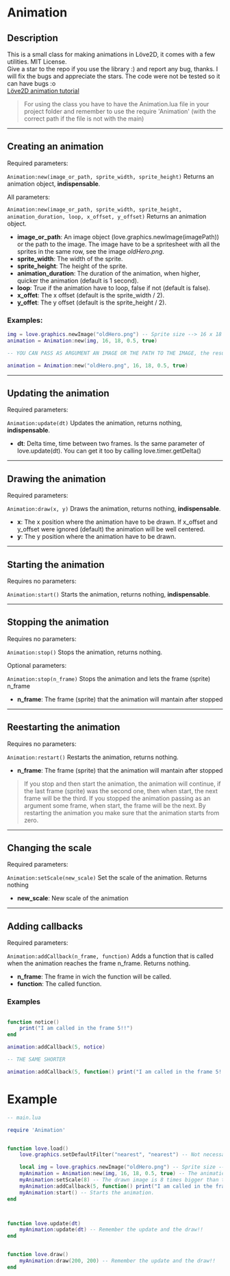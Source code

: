 # Animation

## Description

This is a small class for making animations in Löve2D, it comes with a few utilities. MIT License.  
Give a star to the repo if you use the library :) and report any bug, thanks. I will fix the bugs and appreciate the stars.
The code were not be tested so it can have bugs :o  
[Löve2D animation tutorial](https://love2d.org/wiki/Tutorial:Animation)

> For using the class you have to have the Animation.lua file in your project folder and remember to use the require 'Animation' (with the correct path if the file is not with the main)

---

## Creating an animation

Required parameters:

```Animation:new(image_or_path, sprite_width, sprite_height)``` Returns an animation object, **indispensable**.

All parameters:

```Animation:new(image_or_path, sprite_width, sprite_height, animation_duration, loop, x_offset, y_offset)``` Returns an animation object.

* **image_or_path**: An image object (love.graphics.newImage(imagePath)) or the path to the image. The image have to be a spritesheet with all the sprites in the same row, see the image *oldHero.png*.
* **sprite_width**: The width of the sprite.
* **sprite_height**: The height of the sprite.
* **animation_duration**: The duration of the animation, when higher, quicker the animation (default is 1 second).
* **loop**: True if the animation have to loop, false if not (default is false).
* **x_offet**: The x offset (default is the sprite_width / 2).
* **y_offet**: The y offset (default is the sprite_height / 2).

### Examples:

```lua
img = love.graphics.newImage("oldHero.png") -- Sprite size --> 16 x 18
animation = Animation:new(img, 16, 18, 0.5, true)

-- YOU CAN PASS AS ARGUMENT AN IMAGE OR THE PATH TO THE IMAGE, the result is the same.

animation = Animation:new("oldHero.png", 16, 18, 0.5, true)
```

---

## Updating the animation

Required parameters:

```Animation:update(dt)``` Updates the animation, returns nothing, **indispensable**.

* **dt**: Delta time, time between two frames. Is the same parameter of love.update(dt). You can get it too by calling love.timer.getDelta()

---

## Drawing the animation

Required parameters:

```Animation:draw(x, y)``` Draws the animation, returns nothing, **indispensable**.

* **x**: The x position where the animation have to be drawn. If x_offset and y_offset were ignored (default) the animation will be well centered.
* **y**: The y position where the animation have to be drawn.

---

## Starting the animation

Requires no parameters:

```Animation:start()``` Starts the animation, returns nothing, **indispensable**.

---

## Stopping the animation

Requires no parameters:

```Animation:stop()``` Stops the animation, returns nothing.

Optional parameters:

```Animation:stop(n_frame)``` Stops the animation and lets the frame (sprite) n_frame

* **n_frame**: The frame (sprite) that the animation will mantain after stopped

---

## Reestarting the animation

Requires no parameters:

```Animation:restart()``` Restarts the animation, returns nothing.

* **n_frame**: The frame (sprite) that the animation will mantain after stopped

> If you stop and then start the animation, the animation will continue, if the last frame (sprite) was the second one, then when start, the next frame will be the third. If you stopped the animation passing as an argument some frame, when start, the frame will be the next.
By restarting the animation you make sure that the animation starts from zero.

---

## Changing the scale

Required parameters:

```Animation:setScale(new_scale)``` Set the scale of the animation. Returns nothing

* **new_scale**: New scale of the animation

---

## Adding callbacks

Required parameters:

```Animation:addCallback(n_frame, function)``` Adds a function that is called when the animation reaches the frame n_frame. Returns nothing.

* **n_frame**: The frame in wich the function will be called.
* **function**: The called function.

### Examples

```lua

function notice()
	print("I am called in the frame 5!!")
end

animation:addCallback(5, notice)

-- THE SAME SHORTER

animation:addCallback(5, function() print("I am called in the frame 5!!") end)

```

# Example

```lua
-- main.lua

require 'Animation'


function love.load()
	love.graphics.setDefaultFilter("nearest", "nearest") -- Not necessary, it is for loading correctly pixelart images.

	local img = love.graphics.newImage("oldHero.png") -- Sprite size --> 16 x 18
	myAnimation = Animation:new(img, 16, 18, 0.5, true) -- The animation takes 0.5 seconds and loops until myAnimation:stop()
	myAnimation:setScale(8) -- The drawn image is 8 times bigger than the real size.
	myAnimation:addCallback(5, function() print("I am called in the frame 5!!") end) -- Each time the animation reaches the 5 frame, this function is called.
	myAnimation:start() -- Starts the animation.
end



function love.update(dt)
	myAnimation:update(dt) -- Remember the update and the draw!!
end


function love.draw()
	myAnimation:draw(200, 200) -- Remember the update and the draw!!
end
```